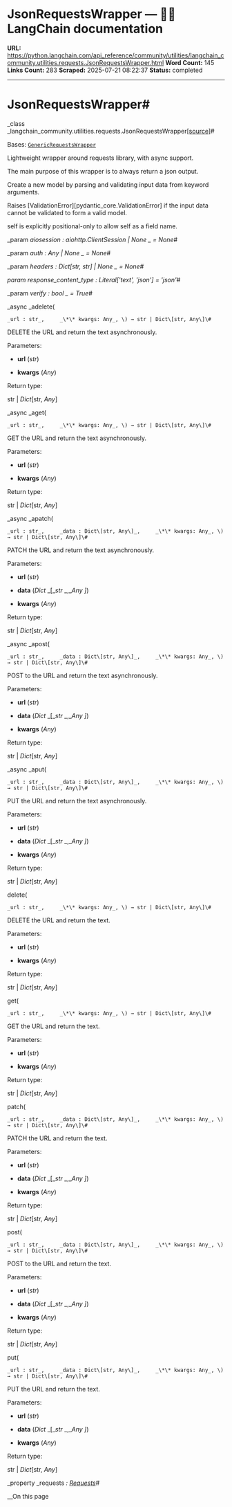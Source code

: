 # JsonRequestsWrapper — 🦜🔗 LangChain  documentation

**URL:** https://python.langchain.com/api_reference/community/utilities/langchain_community.utilities.requests.JsonRequestsWrapper.html
**Word Count:** 145
**Links Count:** 283
**Scraped:** 2025-07-21 08:22:37
**Status:** completed

---

# JsonRequestsWrapper\#

_class _langchain\_community.utilities.requests.JsonRequestsWrapper[\[source\]](https://python.langchain.com/api_reference/_modules/langchain_community/utilities/requests.html#JsonRequestsWrapper)\#     

Bases: [`GenericRequestsWrapper`](https://python.langchain.com/api_reference/community/utilities/langchain_community.utilities.requests.GenericRequestsWrapper.html#langchain_community.utilities.requests.GenericRequestsWrapper "langchain_community.utilities.requests.GenericRequestsWrapper")

Lightweight wrapper around requests library, with async support.

The main purpose of this wrapper is to always return a json output.

Create a new model by parsing and validating input data from keyword arguments.

Raises \[ValidationError\]\[pydantic\_core.ValidationError\] if the input data cannot be validated to form a valid model.

self is explicitly positional-only to allow self as a field name.

_param _aiosession _: aiohttp.ClientSession | None_ _ = None_\#     

_param _auth _: Any | None_ _ = None_\#     

_param _headers _: Dict\[str, str\] | None_ _ = None_\#     

_param _response\_content\_type _: Literal\['text', 'json'\]__ = 'json'_\#     

_param _verify _: bool_ _ = True_\#     

_async _adelete\(

    _url : str_,     _\*\* kwargs: Any_, \) → str | Dict\[str, Any\]\#     

DELETE the URL and return the text asynchronously.

Parameters:     

  * **url** \(_str_\)

  * **kwargs** \(_Any_\)

Return type:     

str | _Dict_\[str, _Any_\]

_async _aget\(

    _url : str_,     _\*\* kwargs: Any_, \) → str | Dict\[str, Any\]\#     

GET the URL and return the text asynchronously.

Parameters:     

  * **url** \(_str_\)

  * **kwargs** \(_Any_\)

Return type:     

str | _Dict_\[str, _Any_\]

_async _apatch\(

    _url : str_,     _data : Dict\[str, Any\]_,     _\*\* kwargs: Any_, \) → str | Dict\[str, Any\]\#     

PATCH the URL and return the text asynchronously.

Parameters:     

  * **url** \(_str_\)

  * **data** \(_Dict_ _\[__str_ _,__Any_ _\]_\)

  * **kwargs** \(_Any_\)

Return type:     

str | _Dict_\[str, _Any_\]

_async _apost\(

    _url : str_,     _data : Dict\[str, Any\]_,     _\*\* kwargs: Any_, \) → str | Dict\[str, Any\]\#     

POST to the URL and return the text asynchronously.

Parameters:     

  * **url** \(_str_\)

  * **data** \(_Dict_ _\[__str_ _,__Any_ _\]_\)

  * **kwargs** \(_Any_\)

Return type:     

str | _Dict_\[str, _Any_\]

_async _aput\(

    _url : str_,     _data : Dict\[str, Any\]_,     _\*\* kwargs: Any_, \) → str | Dict\[str, Any\]\#     

PUT the URL and return the text asynchronously.

Parameters:     

  * **url** \(_str_\)

  * **data** \(_Dict_ _\[__str_ _,__Any_ _\]_\)

  * **kwargs** \(_Any_\)

Return type:     

str | _Dict_\[str, _Any_\]

delete\(

    _url : str_,     _\*\* kwargs: Any_, \) → str | Dict\[str, Any\]\#     

DELETE the URL and return the text.

Parameters:     

  * **url** \(_str_\)

  * **kwargs** \(_Any_\)

Return type:     

str | _Dict_\[str, _Any_\]

get\(

    _url : str_,     _\*\* kwargs: Any_, \) → str | Dict\[str, Any\]\#     

GET the URL and return the text.

Parameters:     

  * **url** \(_str_\)

  * **kwargs** \(_Any_\)

Return type:     

str | _Dict_\[str, _Any_\]

patch\(

    _url : str_,     _data : Dict\[str, Any\]_,     _\*\* kwargs: Any_, \) → str | Dict\[str, Any\]\#     

PATCH the URL and return the text.

Parameters:     

  * **url** \(_str_\)

  * **data** \(_Dict_ _\[__str_ _,__Any_ _\]_\)

  * **kwargs** \(_Any_\)

Return type:     

str | _Dict_\[str, _Any_\]

post\(

    _url : str_,     _data : Dict\[str, Any\]_,     _\*\* kwargs: Any_, \) → str | Dict\[str, Any\]\#     

POST to the URL and return the text.

Parameters:     

  * **url** \(_str_\)

  * **data** \(_Dict_ _\[__str_ _,__Any_ _\]_\)

  * **kwargs** \(_Any_\)

Return type:     

str | _Dict_\[str, _Any_\]

put\(

    _url : str_,     _data : Dict\[str, Any\]_,     _\*\* kwargs: Any_, \) → str | Dict\[str, Any\]\#     

PUT the URL and return the text.

Parameters:     

  * **url** \(_str_\)

  * **data** \(_Dict_ _\[__str_ _,__Any_ _\]_\)

  * **kwargs** \(_Any_\)

Return type:     

str | _Dict_\[str, _Any_\]

_property _requests _: [Requests](https://python.langchain.com/api_reference/community/utilities/langchain_community.utilities.requests.Requests.html#langchain_community.utilities.requests.Requests "langchain_community.utilities.requests.Requests")_\#     

__On this page